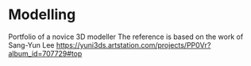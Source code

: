 # Modelling
Portfolio of a novice 3D modeller
The reference is based on the work of Sang-Yun Lee
https://yuni3ds.artstation.com/projects/PP0Vr?album_id=707729#top
